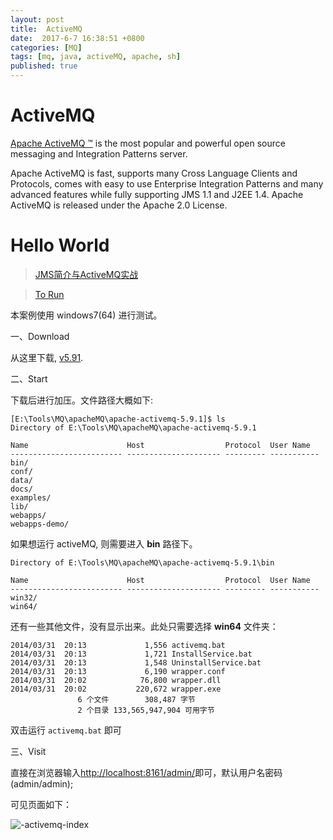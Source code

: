 ```yaml
---
layout: post
title:  ActiveMQ
date:  2017-6-7 16:38:51 +0800
categories: [MQ]
tags: [mq, java, activeMQ, apache, sh]
published: true
---
```


# ActiveMQ

[Apache ActiveMQ ™](http://activemq.apache.org/index.html) is the most popular and powerful open source messaging and 
Integration Patterns server.

Apache ActiveMQ is fast, supports many Cross Language Clients and Protocols, comes with easy to use Enterprise Integration 
Patterns and many advanced features while fully supporting JMS 1.1 and J2EE 1.4. Apache ActiveMQ is released under 
the Apache 2.0 License.


# Hello World

> [JMS简介与ActiveMQ实战](http://boy00fly.iteye.com/blog/1103586)

> [To Run](http://blog.csdn.net/clj198606061111/article/details/38145597)

本案例使用 windows7(64) 进行测试。

一、Download

从这里下载, [v5.91](http://activemq.apache.org/activemq-591-release.html).

二、Start

下载后进行加压。文件路径大概如下:

```
[E:\Tools\MQ\apacheMQ\apache-activemq-5.9.1]$ ls
Directory of E:\Tools\MQ\apacheMQ\apache-activemq-5.9.1

Name                      Host                  Protocol  User Name  
------------------------- --------------------- --------- -----------
bin/
conf/
data/
docs/
examples/
lib/
webapps/
webapps-demo/
```

如果想运行 activeMQ, 则需要进入 **bin** 路径下。

```
Directory of E:\Tools\MQ\apacheMQ\apache-activemq-5.9.1\bin

Name                      Host                  Protocol  User Name  
------------------------- --------------------- --------- -----------
win32/
win64/
```

还有一些其他文件，没有显示出来。此处只需要选择 **win64** 文件夹：

```
2014/03/31  20:13             1,556 activemq.bat
2014/03/31  20:13             1,721 InstallService.bat
2014/03/31  20:13             1,548 UninstallService.bat
2014/03/31  20:13             6,190 wrapper.conf
2014/03/31  20:02            76,800 wrapper.dll
2014/03/31  20:02           220,672 wrapper.exe
               6 个文件        308,487 字节
               2 个目录 133,565,947,904 可用字节
```

双击运行 `activemq.bat` 即可

三、Visit

直接在浏览器输入[http://localhost:8161/admin/](http://localhost:8161/admin/)即可，默认用户名密码(admin/admin);

可见页面如下：

![-activemq-index](https://raw.githubusercontent.com/houbb/resource/master/img/mq/activemq/2017-07-04-activemq-index.png)


 

